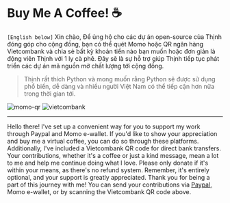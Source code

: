 # Buy Me A Coffee! ☕
`[English below]`
Xin chào,
Để ủng hộ cho các dự án open-source của Thịnh đóng góp cho cộng đồng, bạn có thể quét Momo hoặc QR ngân hàng Vietcombank và chia sẻ bất kỳ khoản tiền nào bạn muốn hoặc đơn giản là động viên Thịnh với 1 ly cà phê. Đây sẽ là sự hỗ trợ giúp Thịnh tiếp tục phát triển các dự án mã nguồn mở chất lượng tới cộng đồng.

> Thịnh rất thích Python và mong muốn rằng Python sẽ được sử dụng phổ biến, dễ dàng và nhiều người Việt Nam có thể tiếp cận hơn nữa trong thời gian tới.

![momo-qr](https://raw.githubusercontent.com/thinh-vu/vnstock/main/docs/assets/images/momo-qr-thinhvu.jpeg)
![vietcombank](https://raw.githubusercontent.com/thinh-vu/vnstock/main/docs/assets/images/vcb-qr-thinhvu.jpg)

---
Hello there! I've set up a convenient way for you to support my work through Paypal and Momo e-wallet. If you'd like to show your appreciation and buy me a virtual coffee, you can do so through these platforms. 
Additionally, I've included a Vietcombank QR code for direct bank transfers. Your contributions, whether it's a coffee or just a kind message, mean a lot to me and help me continue doing what I love. 
Please only donate if it's within your means, as there's no refund system. Remember, it's entirely optional, and your support is greatly appreciated. Thank you for being a part of this journey with me! You can send your contributions via [Paypal](https://paypal.me/thinhvuphoto?country.x=VN&locale.x=en_US), Momo e-wallet, or by scanning the Vietcombank QR code above.
